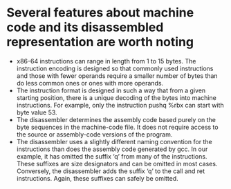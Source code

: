 # Several features about machine code and its disassembled representation are worth noting

* x86-64 instructions can range in length from 1 to 15 bytes. The instruction encoding is designed so that commonly used
  instructions and those with fewer operands require a smaller number of bytes than do less common ones or ones with
  more operands.
* The instruction format is designed in such a way that from a given starting position, there is a unique decoding of
  the bytes into machine instructions. For example, only the instruction pushq %rbx can start with byte value 53.
* The disassembler determines the assembly code based purely on the byte sequences in the machine-code file. It does not
  require access to the source or assembly-code versions of the program.
* The disassembler uses a slightly different naming convention for the instructions than does the assembly code
  generated by gcc. In our example, it has omitted the suffix ‘q’ from many of the instructions. These suffixes are size
  designators and can be omitted in most cases. Conversely, the disassembler adds the suffix ‘q’ to the call and ret
  instructions. Again, these suffixes can safely be omitted.